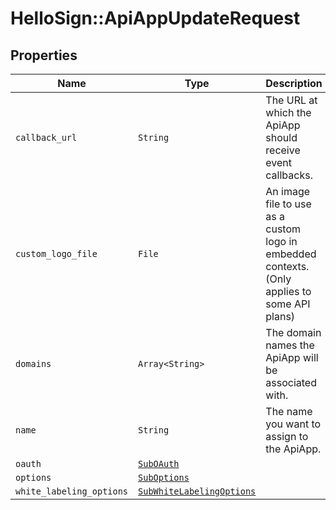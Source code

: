 # HelloSign::ApiAppUpdateRequest



## Properties

| Name | Type | Description | Notes |
| ---- | ---- | ----------- | ----- |
| `callback_url` | ```String``` |  The URL at which the ApiApp should receive event callbacks.  |  |
| `custom_logo_file` | ```File``` |  An image file to use as a custom logo in embedded contexts. (Only applies to some API plans)  |  |
| `domains` | ```Array<String>``` |  The domain names the ApiApp will be associated with.  |  |
| `name` | ```String``` |  The name you want to assign to the ApiApp.  |  |
| `oauth` | [```SubOAuth```](SubOAuth.md) |    |  |
| `options` | [```SubOptions```](SubOptions.md) |    |  |
| `white_labeling_options` | [```SubWhiteLabelingOptions```](SubWhiteLabelingOptions.md) |    |  |

